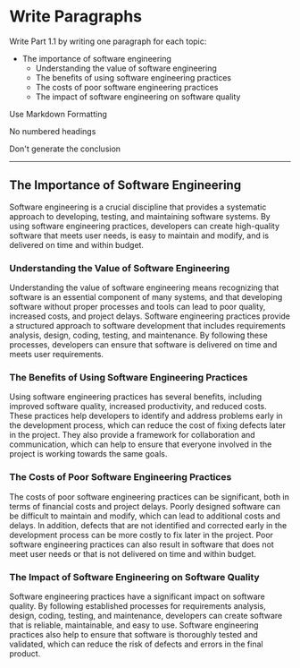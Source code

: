 # Write Paragraphs

Write Part 1.1 by writing one paragraph for each topic:

* The importance of software engineering
    * Understanding the value of software engineering
    * The benefits of using software engineering practices
    * The costs of poor software engineering practices
    * The impact of software engineering on software quality

Use Markdown Formatting

No numbered headings

Don't generate the conclusion

---

## The Importance of Software Engineering

Software engineering is a crucial discipline that provides a systematic approach to developing,
testing, and maintaining software systems. By using software engineering practices, developers can
create high-quality software that meets user needs, is easy to maintain and modify, and is
delivered on time and within budget. 

### Understanding the Value of Software Engineering

Understanding the value of software engineering means recognizing that software is an essential
component of many systems, and that developing software without proper processes and tools can lead
to poor quality, increased costs, and project delays. Software engineering practices provide a
structured approach to software development that includes requirements analysis, design, coding,
testing, and maintenance. By following these processes, developers can ensure that software is
delivered on time and meets user requirements.

### The Benefits of Using Software Engineering Practices

Using software engineering practices has several benefits, including improved software quality,
increased productivity, and reduced costs. These practices help developers to identify and address
problems early in the development process, which can reduce the cost of fixing defects later in the
project. They also provide a framework for collaboration and communication, which can help to
ensure that everyone involved in the project is working towards the same goals.

### The Costs of Poor Software Engineering Practices

The costs of poor software engineering practices can be significant, both in terms of financial
costs and project delays. Poorly designed software can be difficult to maintain and modify, which
can lead to additional costs and delays. In addition, defects that are not identified and corrected
early in the development process can be more costly to fix later in the project. Poor software
engineering practices can also result in software that does not meet user needs or that is not
delivered on time and within budget.

### The Impact of Software Engineering on Software Quality

Software engineering practices have a significant impact on software quality. By following
established processes for requirements analysis, design, coding, testing, and maintenance,
developers can create software that is reliable, maintainable, and easy to use. Software
engineering practices also help to ensure that software is thoroughly tested and validated, which
can reduce the risk of defects and errors in the final product.

